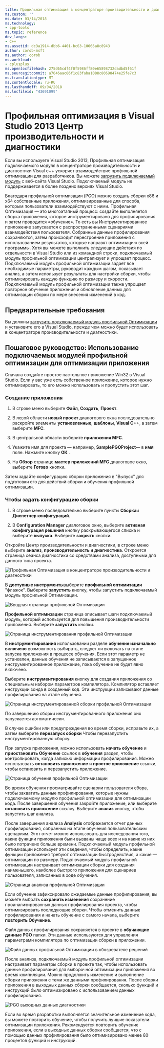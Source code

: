 ```yaml
---
title: Профильная оптимизация в концентраторе производительности и диагностики | Документация Майкрософт
ms.custom: ''
ms.date: 03/14/2018
ms.technology:
- cpp-tools
ms.topic: reference
dev_langs:
- C++
ms.assetid: dc3a1914-dbb6-4401-bc63-10665a8c8943
author: corob-msft
ms.author: corob
ms.workload:
- cplusplus
ms.openlocfilehash: 275d65cdf4f0f5986ff80e65898732dadbd5f61f
ms.sourcegitcommit: a7046aac86f1c83faba1088c80698474e25fe7c3
ms.translationtype: MT
ms.contentlocale: ru-RU
ms.lasthandoff: 09/04/2018
ms.locfileid: "43691099"
---
```

# <a name="profile-guided-optimization-in-the-visual-studio-2013-performance-and-diagnostics-hub"></a>Профильная оптимизация в Visual Studio 2013 Центр производительности и диагностики

Если вы используете Visual Studio 2013, Профильная оптимизация подключаемого модуля в концентраторе производительности и диагностики Visual c++ ускоряет взаимодействие профильной оптимизации для разработчиков. Вы можете [загрузить подключаемый модуль](https://marketplace.visualstudio.com/items?itemName=ProfileGuidedOptimizationTeam.ProfileGuidedOptimizationforVisualC) с веб-сайта Visual Studio. Подключаемый модуль не поддерживается в более поздних версиях Visual Studio.

Благодаря профильной оптимизации (PGO) можно создать сборки x86 и x64 собственные приложения, оптимизированные для способа, которым пользователи взаимодействуют с ними. Профильная Оптимизация — это многоэтапный процесс: создайте выполняется сборка приложения, которое инструментировано для профилирования и затем проводится «обучение». То есть вы Инструментированное приложение запускается с распространенными сценариями взаимодействия пользователя. Собранные данные профилирования сохраняются, затем происходит перестроение приложения с использованием результатов, которые направят оптимизацию всей программы. Хотя вы можете выполнить следующие действия по отдельности в Visual Studio или из командной строки, подключаемый модуль профильной оптимизации централизует и упрощает процесс. Подключаемый модуль профильной оптимизации задает все необходимые параметры, руководит каждым шагом, показывает анализ, а затем использует результаты для настройки сборки, чтобы оптимизировать каждую функцию по размеру и скорости. Подключаемый модуль профильной оптимизации также упрощает повторное обучение приложения и обновление данных для оптимизации сборки по мере внесения изменений в код.

## <a name="prerequisites"></a>Предварительные требования

Вы должны [загрузить подключаемый модуль профильной Оптимизации](https://marketplace.visualstudio.com/items?itemName=ProfileGuidedOptimizationTeam.ProfileGuidedOptimizationforVisualC) и установите его в Visual Studio, прежде чем можно будет использовать в концентраторе производительности и диагностики.

## <a name="walkthrough-using-the-pgo-plug-in-to-optimize-an-app"></a>Пошаговое руководство: Использование подключаемых модулей профильной оптимизации для оптимизации приложения

Сначала создайте простое настольное приложение Win32 в Visual Studio. Если у вас уже есть собственное приложение, которое нужно оптимизировать, то его можно использовать и пропустить этот шаг.

### <a name="to-create-an-app"></a>Создание приложения

1. В строке меню выберите **Файл**, **Создать**, **Проект**.

1. В левой области **новый проект** диалогового окна последовательно раскройте элементы **установленные**, **шаблоны**, **Visual C++**, а затем выберите  **MFC**.

1. В центральной области выберите **приложения MFC**.

1. Укажите имя для проекта — например, **SamplePGOProject**— в **имя** поле. Нажмите кнопку **ОК** .

1. На **Обзор** странице **мастер приложений MFC** диалоговое окно, выберите **Готово** кнопки.

Затем задайте конфигурацию сборки приложения в "Выпуск" для подготовки его для действий сборки и обучения профильной оптимизации.

### <a name="to-set-the-build-configuration"></a>Чтобы задать конфигурацию сборки

1. В строке меню последовательно выберите пункты **Сборка**и **Диспетчер конфигураций**.

1. В **Configuration Manager** диалоговое окно, выберите **активная конфигурация решения** кнопку раскрывающегося списка и выберите **выпуска**. Выберите **закрыть** кнопки.

Откройте Центр производительности и диагностики, в строке меню выберите **анализ**, **производительность и диагностика**. Откроется страница сеанса диагностики со средствами анализа, доступными для данного типа проекта.

![Профильная Оптимизация в концентраторе производительности и диагностики](../../build/reference/media/pgofig0hub.png "PGOFig0Hub")

В **доступные инструменты**выберите **профильной оптимизации** "флажок". Выберите **запустить** кнопку, чтобы запустить подключаемый модуль профильной Оптимизации.

![Вводная страница профильной Оптимизации](../../build/reference/media/pgofig1start.png "PGOFig1Start")

**Профильной оптимизации** страница описывает шаги подключаемый модуль, который используется для повышения производительности приложения. Выберите **запустить** кнопки.

![Страница инструментирования профильной Оптимизации](../../build/reference/media/pgofig2instrument.png "PGOFig2Instrument")

В **инструментирования** использовании разделе **обучение изначально включено** возможность выбирать, следует ли включать на этапе запуска приложения в процессе обучения. Если этот параметр не установлен, данные обучения не записываются в запущенное инструментированное приложение, пока обучение не будет явно включено.

Выберите **инструментирования** кнопку для создания приложения со специальным набором параметров компилятора. Компилятор вставляет инструкции зонда в созданный код. Эти инструкции записывают данные профилирования на этапе обучения.

![Страница инструментированной сборки профильной Оптимизации](../../build/reference/media/pgofig3build.PNG "PGOFig3Build")

По завершению сборки инструментированного приложения оно запускается автоматически.

В случае ошибки или предупреждения во время сборки, исправьте их, а затем выберите **перезапуск сборки** Чтобы перезапустить инструментированную сборку.

При запуске приложения, можно использовать **начать обучение** и **приостановить Обучение** ссылок в **обучения** раздел, чтобы контролировать, когда записью информации профилирования. Можно использовать **остановить приложение** и **простое приложение** ссылки, чтобы остановить и перезапустить приложение.

![Страница обучения профильной Оптимизации](../../build/reference/media/pgofig4training.PNG "PGOFig4Training")

Во время обучения просматривайте сценарии пользователя сбора, чтобы захватить данные профилирования, которые нужны подключаемому модулю профильной оптимизации для оптимизации кода. После завершения обучения закройте приложение, или выберите **остановить приложение** ссылку. Выберите **анализ** кнопку, чтобы запустить шаг анализа.

После завершения анализа **Analysis** отображается отчет данных профилирования, собранных на этапе обучения пользовательским сценариям. Этот отчет можно использовать для исследования того, какие функции приложения были вызваны чаще всех и на какие из них было потрачено больше времени. Подключаемый модуль профильной оптимизации использует эти сведения, чтобы определить, какие функции приложения требуют оптимизации быстродействия, а какие — оптимизации по размеру. Подключаемый модуль профильной оптимизации настраивает оптимизации сборки для создания наименьшего, наиболее быстрого приложения для сценариев пользователя, записанных в ходе обучения.

![Страница анализа профильной Оптимизации](../../build/reference/media/pgofig5analyze.png "PGOFig5Analyze")

Если обучение зафиксировало ожидаемые данные профилирования, вы можете выбрать **сохранить изменения** сохранение проанализированных данных профилирования проекта, чтобы оптимизировать последующие сборки. Чтобы отменить данные профилирования и начать обучение с самого начала, выберите **повторить Обучение**.

Файл данных профилирования сохраняется в проекте в **обучающие данные PGO** папки. Эти данные используются для управления параметрами компилятора по оптимизации сборки в приложении.

![Файл данных профильной Оптимизации в обозревателе решений](../../build/reference/media/pgofig6data.png "PGOFig6Data")

После анализа, подключаемый модуль профильной оптимизации настраивает параметры сборки в проекте так, чтобы использовать данные профилирования для выборочной оптимизации приложения во время компиляции. Можно продолжить изменение и выполнение сборки приложения с теми же данными профилирования. После сборки приложения в выходных данных сборки сообщается, сколько функций и инструкций было оптимизировано с использованием данных профилирования.

![PGO выходных данных диагностики](../../build/reference/media/pgofig7diagnostics.png "PGOFig7Diagnostics")

Если во время разработки выполняется значительное изменение кода, вы можете повторить обучение, чтобы получить лучшие показатели оптимизации приложения. Рекомендуется повторить обучение приложения, если в выходных данных сборки сообщается, что с помощью данных профилирования было оптимизировано менее 80 процентов функций и инструкций.